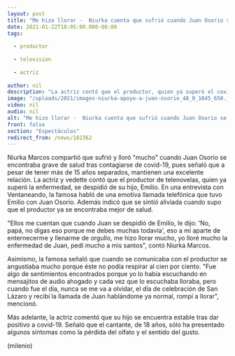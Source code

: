 ```yaml
---
layout: post
title: "Me hizo llorar -  Niurka cuenta que sufrió cuando Juan Osorio se contagió de covid-19"
date: 2021-01-22T18:05:00.000-06:00
tags:
  
  - productor
  
  - television
  
  - actriz
  
author: nil
description: "La actriz contó que el productor, quien ya superó el covid-19, tuvo una conmovedora llamada telefónica con su hijo, Emilio. "
image: "/uploads/2021/images-niurka-apoyo-a-juan-osorio_48_0_1045_650.jpg"
video: nil
audio: nil
alt: "Me hizo llorar -  Niurka cuenta que sufrió cuando Juan Osorio se contagió de covid-19"
front: false
section: "Espectáculos"
redirect_from: /news/182362
---
```


Niurka Marcos compartió que sufrió y lloró "mucho" cuando Juan Osorio se encontraba grave de salud tras contagiarse de covid-19, pues señaló que a pesar de tener más de 15 años separados, mantienen una excelente relación. La actriz y vedette contó que el productor de telenovelas, quien ya superó la enfermedad, se despidió de su hijo, Emilio. En una entrevista con Ventaneando, la famosa habló de una emotiva llamada telefónica que tuvo Emilio con Juan Osorio. Además indicó que se sintió aliviada cuando supo que el productor ya se encontraba mejor de salud. 

"Ellos me cuentan que cuando Juan se despidió de Emilio, le dijo: 'No, papá, no digas eso porque me debes muchas todavía', eso a mí aparte de enternecerme y llenarme de orgullo, me hizo llorar mucho, yo lloré mucho la enfermedad de Juan, pedí mucho a mis santos", contó Niurka Marcos. 

Asimismo, la famosa señaló que cuando se comunicaba con el productor se angustiaba mucho porque éste no podía respirar al cien por ciento.  "Fue algo de sentimientos encontrados porque yo lo había escuchando en mensajitos de audio ahogado y cada vez que lo escuchaba lloraba, pero cuando fue el día, nunca se me va a olvidar, el día de celebración de San Lázaro y recibí la llamada de Juan hablándome ya normal, rompí a llorar", mencionó. 

Más adelante, la actriz comentó que su hijo se encuentra estable tras dar positivo a covid-19. Señaló que el cantante, de 18 años, sólo ha presentado algunos síntomas como la pérdida del olfato y el sentido del gusto.  

(milenio)